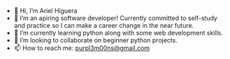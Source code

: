 - 👋 Hi, I’m Ariel Higuera
- 👀 I’m an apiring software developer! Currently committed to self-study and practice so I can make a career change in the near future.
- 🌱 I’m currently learning python along with some web development skills.
- 💞️ I’m looking to collaborate on beginner python projects.
- 📫 How to reach me: purpl3m00ns@gmail.com

<!---
purplem00n/purplem00n is a ✨ special ✨ repository because its `README.md` (this file) appears on your GitHub profile.
You can click the Preview link to take a look at your changes.
--->
